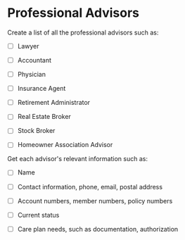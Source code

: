 # Professional Advisors

Create a list of all the professional advisors such as:

- [ ] Lawyer

- [ ] Accountant

- [ ] Physician

- [ ] Insurance Agent

- [ ] Retirement Administrator

- [ ] Real Estate Broker

- [ ] Stock Broker

- [ ] Homeowner Association Advisor


Get each advisor's relevant information such as:

- [ ] Name

- [ ] Contact information, phone, email, postal address

- [ ] Account numbers, member numbers, policy numbers

- [ ] Current status

- [ ] Care plan needs, such as documentation, authorization
